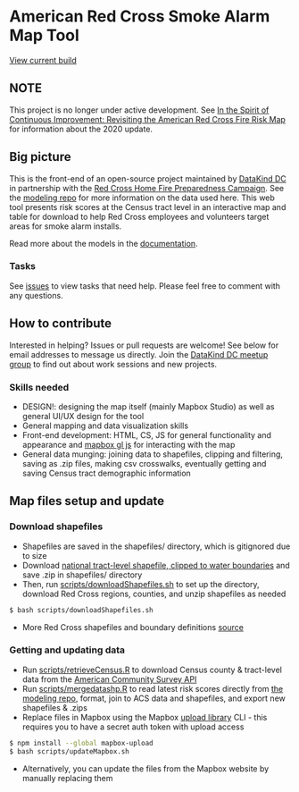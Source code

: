 # American Red Cross Smoke Alarm Map Tool
[View current build](https://home-fire-risk.github.io/smoke_alarm_map/)

## NOTE
This project is no longer under active development. See [In the Spirit of Continuous Improvement: Revisiting the American Red Cross Fire Risk Map ](https://www.datakind.org/blog/in-the-spirit-of-continuous-improvement-revisiting-the-american-red-cross-fire-risk-map) for information about the 2020 update.

## Big picture
This is the front-end of an open-source project maintained by [DataKind DC](http://www.datakind.org/chapters/datakind-dc) in partnership with the [Red Cross Home Fire Preparedness Campaign](http://www.redcross.org/home-fire-lp2). See the [modeling repo](https://github.com/home-fire-risk/smoke_alarm_models) for more information on the data used here. This web tool presents risk scores at the Census tract level in an interactive map and table for download to help Red Cross employees and volunteers target areas for smoke alarm installs.

Read more about the models in the [documentation](https://docs.google.com/document/d/1oJN-QwLVqFHOvrRNtW2KEAkNZ-PuFiqTwa8y3iXx1Sg/edit?pref=2&pli=1).

### Tasks
See [issues](https://github.com/home-fire-risk/smoke_alarm_map/issues) to view tasks that need help. Please feel free to comment with any questions.

## How to contribute
Interested in helping? Issues or pull requests are welcome! See below for email addresses to message us directly. Join the [DataKind DC meetup group](http://www.meetup.com/DataKind-DC/) to find out about work sessions and new projects.

### Skills needed
* DESIGN!: designing the map itself (mainly Mapbox Studio) as well as general UI/UX design for the tool
* General mapping and data visualization skills 
* Front-end development: HTML, CS, JS for general functionality and appearance and [mapbox gl js](https://www.mapbox.com/mapbox-gl-js/api/) for interacting with the map
* General data munging: joining data to shapefiles, clipping and filtering, saving as .zip files, making csv crosswalks, eventually getting and saving Census tract demographic information
 
## Map files setup and update
### Download shapefiles
* Shapefiles are saved in the shapefiles/ directory, which is gitignored due to size
* Download [national tract-level shapefile, clipped to water boundaries](https://drive.google.com/folderview?id=0B9WCc5VMDAquajlzSG5QcW5DcDg&usp=drive_web&tid=0Bxt-Sxy6HRaxZzhyeFRkUVRvckE) and save .zip in shapefiles/ directory
* Then, run [scripts/downloadShapefiles.sh](scripts/downloadShapefiles.sh) to set up the directory, download Red Cross regions, counties, and unzip shapefiles as needed
```bash
$ bash scripts/downloadShapefiles.sh
```
* More Red Cross shapefiles and boundary definitions [source](http://maps.redcross.org/website/Services/ARC_Services.html)

### Getting and updating data
* Run [scripts/retrieveCensus.R](scripts/retrieveCensus.R) to download Census county & tract-level data from the [American Community Survey API](http://www.census.gov/data/developers/data-sets/acs-survey-5-year-data.html)
* Run [scripts/mergedatashp.R](scripts/mergedatashp.R) to read latest risk scores directly from [the modeling repo](https://raw.githubusercontent.com/home-fire-risk/smoke_alarm_models/master/aggregate_risk/data/risk_tract.csv), format, join to ACS data and shapefiles, and export new shapefiles & .zips
* Replace files in Mapbox using the Mapbox [upload library](https://github.com/mapbox/mapbox-upload) CLI - this requires you to have a secret auth token with upload access
```bash
$ npm install --global mapbox-upload
$ bash scripts/updateMapbox.sh
```
 * Alternatively, you can update the files from the Mapbox website by manually replacing them


